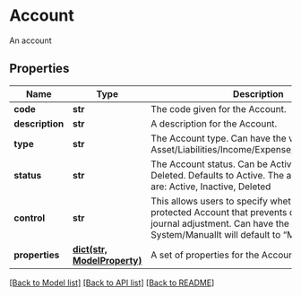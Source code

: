 # Account

An account

## Properties
Name | Type | Description | Notes
------------ | ------------- | ------------- | -------------
**code** | **str** | The code given for the Account. | 
**description** | **str** | A description for the Account. | [optional] 
**type** | **str** | The Account type. Can have the values: Asset/Liabilities/Income/Expense/Capital/Revenue. | 
**status** | **str** | The Account status. Can be Active, Inactive or Deleted. Defaults to Active. The available values are: Active, Inactive, Deleted | 
**control** | **str** | This allows users to specify whether this a protected Account that prevents direct manual journal adjustment. Can have the values: System/ManualIt will default to “Manual”. | [optional] 
**properties** | [**dict(str, ModelProperty)**](ModelProperty.md) | A set of properties for the Account. | [optional] 

[[Back to Model list]](../README.md#documentation-for-models) [[Back to API list]](../README.md#documentation-for-api-endpoints) [[Back to README]](../README.md)


